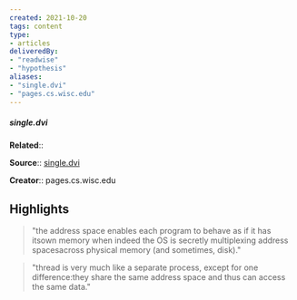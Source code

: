 ```yaml
---
created: 2021-10-20
tags: content
type: 
- articles
deliveredBy: 
- "readwise"
- "hypothesis"
aliases:
- "single.dvi"
- "pages.cs.wisc.edu"
---
```

##### single.dvi

**Related**:: 

**Source**:: [single.dvi](https://pages.cs.wisc.edu/~remzi/OSTEP/threads-intro.pdf)

**Creator**:: pages.cs.wisc.edu

## Highlights
  
> "the address space enables each program to behave as if it has itsown memory when indeed the OS is secretly multiplexing address spacesacross physical memory (and sometimes, disk)." 

  
> "thread is very much like a separate process, except for one difference:they share the same address space and thus can access the same data." 

